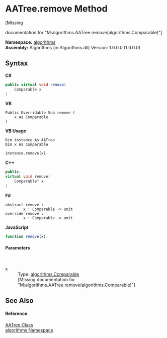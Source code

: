 # AATree.remove Method 
 

\[Missing <summary> documentation for "M:algorithms.AATree.remove(algorithms.Comparable)"\]

**Namespace:**&nbsp;<a href="82f88b43-fdc9-bc99-9558-75fce96d448f">algorithms</a><br />**Assembly:**&nbsp;Algorithms (in Algorithms.dll) Version: 1.0.0.0 (1.0.0.0)

## Syntax

**C#**<br />
``` C#
public virtual void remove(
	Comparable x
)
```

**VB**<br />
``` VB
Public Overridable Sub remove ( 
	x As Comparable
)
```

**VB Usage**<br />
``` VB Usage
Dim instance As AATree
Dim x As Comparable

instance.remove(x)
```

**C++**<br />
``` C++
public:
virtual void remove(
	Comparable^ x
)
```

**F#**<br />
``` F#
abstract remove : 
        x : Comparable -> unit 
override remove : 
        x : Comparable -> unit 
```

**JavaScript**<br />
``` JavaScript
function remove(x);
```


#### Parameters
&nbsp;<dl><dt>x</dt><dd>Type: <a href="6dcffa06-805a-b637-3ea2-da53324cd88f">algorithms.Comparable</a><br />\[Missing <param name="x"/> documentation for "M:algorithms.AATree.remove(algorithms.Comparable)"\]</dd></dl>

## See Also


#### Reference
<a href="d2b1ddce-1121-f4a3-2427-7103aa27229a">AATree Class</a><br /><a href="82f88b43-fdc9-bc99-9558-75fce96d448f">algorithms Namespace</a><br />